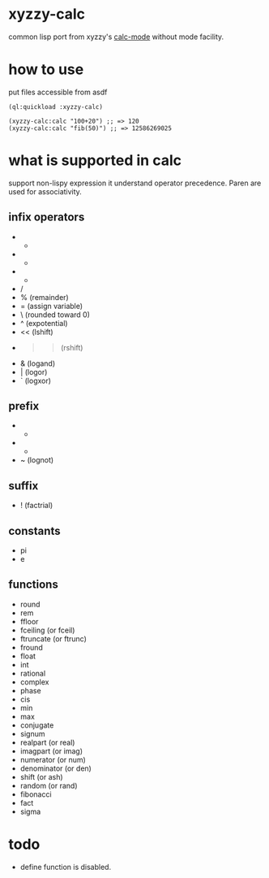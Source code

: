 # xyzzy-calc
common lisp port from xyzzy's [calc-mode](https://github.com/xyzzy-022/xyzzy/blob/develop/lisp/calc.l)
without mode facility.

# how to use
put files accessible from asdf

```
(ql:quickload :xyzzy-calc)
```

```
(xyzzy-calc:calc "100+20") ;; => 120
(xyzzy-calc:calc "fib(50)") ;; => 12586269025
```

# what is supported in calc
support non-lispy expression it understand operator precedence.
Paren are used for associativity.

## infix operators

 * +
 * -
 * *
 * /
 * % (remainder)
 * = (assign variable)
 * \ (rounded toward 0)
 * ^ (expotential)
 * << (lshift)
 * >> (rshift)
 * &  (logand)
 * |  (logor)
 * `  (logxor)

## prefix
 * +
 * -
 * ~ (lognot)

## suffix
 * ! (factrial)

## constants
 * pi
 * e

## functions
 * round
 * rem
 * ffloor
 * fceiling (or fceil)
 * ftruncate (or ftrunc)
 * fround
 * float
 * int
 * rational
 * complex
 * phase
 * cis
 * min
 * max
 * conjugate
 * signum
 * realpart (or real)
 * imagpart (or imag)
 * numerator (or num)
 * denominator (or den)
 * shift (or ash)
 * random (or rand)
 * fibonacci
 * fact
 * sigma

# todo
 * define function is disabled.
